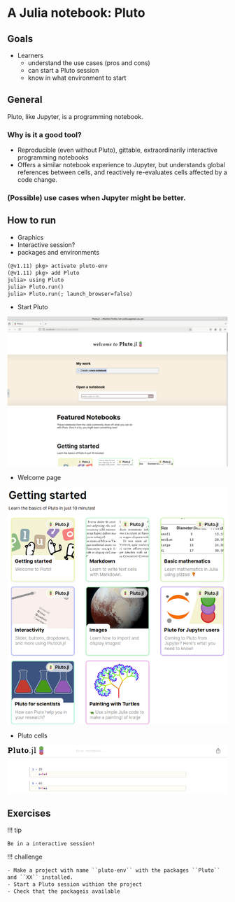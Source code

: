 # A Julia notebook: Pluto

## Goals

- Learners 
    - understand the use cases (pros and cons)
    - can start a Pluto session
    - know in what environment to start

## General
Pluto, like Jupyter, is a programming notebook.

### Why is it a good tool?

- Reproducible (even without Pluto), gittable, extraordinarily interactive programming notebooks
- Offers a similar notebook experience to Jupyter, but understands global references between cells, and reactively re-evaluates cells affected by a code change.

### (Possible) use cases when Jupyter might be better.

## How to run

- Graphics
- Interactive session?
- packages and environments

``` { .julia-repl }
(@v1.11) pkg> activate pluto-env
(@v1.11) pkg> add Pluto
julia> using Pluto
julia> Pluto.run()
julia> Pluto.run(; launch_browser=false)

```

- Start Pluto

![Pluto start](../img/Pluto_start.png)

- Welcome page

![Pluto getting_started](../img/Pluto_getting_started.png)

- Pluto cells

![Pluto cells](../img/Pluto_cells.png)


## Exercises

!!! tip

    Be in a interactive session!

!!! challenge

    - Make a project with name ``pluto-env`` with the packages ``Pluto`` and ``XX`` installed.
    - Start a Pluto session withion the project
    - Check that the packageis available
